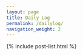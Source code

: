 ```yaml
---
layout: page
title: Daily Log
permalink: /dailylog/
navigation_weight: 2
---
```


<section class="cf mw7 center ph0 pv0 pv5-l">
  {% include post-list.html %}
</section>

